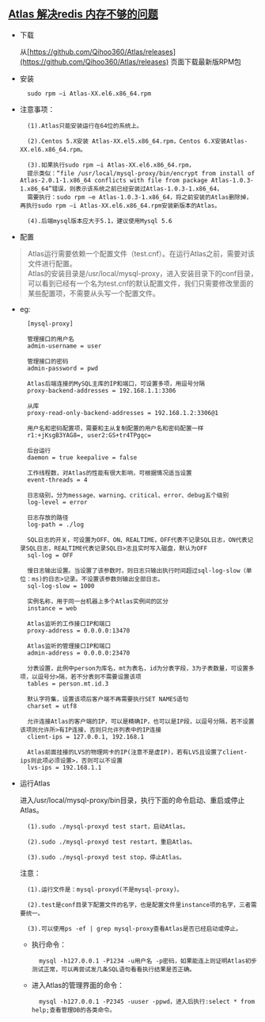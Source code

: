 ## [Atlas 解决redis 内存不够的问题](https://github.com/Qihoo360/Atlas/blob/master/README_ZH.md)

- 下载

	从[https://github.com/Qihoo360/Atlas/releases](https://github.com/Qihoo360/Atlas/releases) 页面下载最新版RPM包
	
- 安装

		sudo rpm –i Atlas-XX.el6.x86_64.rpm

- 注意事项：

		(1).Atlas只能安装运行在64位的系统上。
		
		(2).Centos 5.X安装 Atlas-XX.el5.x86_64.rpm，Centos 6.X安装Atlas-XX.el6.x86_64.rpm。
		
		(3).如果执行sudo rpm –i Atlas-XX.el6.x86_64.rpm，
		提示类似：“file /usr/local/mysql-proxy/bin/encrypt from install of Atlas-2.0.1-1.x86_64 conflicts with file from package Atlas-1.0.3-1.x86_64”错误，则表示该系统之前已经安装过Atlas-1.0.3-1.x86_64，
		需要执行：sudo rpm –e Atlas-1.0.3-1.x86_64，将之前安装的Atlas删除掉，再执行sudo rpm –i Atlas-XX.el6.x86_64.rpm安装新版本的Atlas。
		
		(4).后端mysql版本应大于5.1，建议使用Mysql 5.6
		
- 配置

>Atlas运行需要依赖一个配置文件（test.cnf）。在运行Atlas之前，需要对该文件进行配置。<br/>
>Atlas的安装目录是/usr/local/mysql-proxy，进入安装目录下的conf目录，可以看到已经有一个名为test.cnf的默认配置文件，我们只需要修改里面的某些配置项，不需要从头写一个配置文件。


- eg:

		[mysql-proxy]
		
		管理接口的用户名
		admin-username = user
		
		管理接口的密码
		admin-password = pwd
		
		Atlas后端连接的MySQL主库的IP和端口，可设置多项，用逗号分隔
		proxy-backend-addresses = 192.168.1.1:3306
		
		从库
		proxy-read-only-backend-addresses = 192.168.1.2:3306@1
		
		用户名和密码配置项，需要和主从复制配置的用户名和密码配置一样
		r1:+jKsgB3YAG8=, user2:GS+tr4TPgqc=
		
		后台运行
		daemon = true keepalive = false
		
		工作线程数，对Atlas的性能有很大影响，可根据情况适当设置
		event-threads = 4
		
		日志级别，分为message、warning、critical、error、debug五个级别
		log-level = error
		
		日志存放的路径
		log-path = ./log
		
		SQL日志的开关，可设置为OFF、ON、REALTIME，OFF代表不记录SQL日志，ON代表记录SQL日志，REALTIME代表记录SQL日>志且实时写入磁盘，默认为OFF
		sql-log = OFF
		
		慢日志输出设置。当设置了该参数时，则日志只输出执行时间超过sql-log-slow（单位：ms)的日志>记录。不设置该参数则输出全部日志。
		sql-log-slow = 1000
		
		实例名称，用于同一台机器上多个Atlas实例间的区分
		instance = web
		
		Atlas监听的工作接口IP和端口
		proxy-address = 0.0.0.0:13470
		
		Atlas监听的管理接口IP和端口
		admin-address = 0.0.0.0:23470
		
		分表设置，此例中person为库名，mt为表名，id为分表字段，3为子表数量，可设置多项，以逗号分>隔，若不分表则不需要设置该项
		tables = person.mt.id.3
		
		默认字符集，设置该项后客户端不再需要执行SET NAMES语句
		charset = utf8
		
		允许连接Atlas的客户端的IP，可以是精确IP，也可以是IP段，以逗号分隔，若不设置该项则允许所>有IP连接，否则只允许列表中的IP连接
		client-ips = 127.0.0.1, 192.168.1
		
		Atlas前面挂接的LVS的物理网卡的IP(注意不是虚IP)，若有LVS且设置了client-ips则此项必须设置>，否则可以不设置
		lvs-ips = 192.168.1.1
		
- 运行Atlas

	进入/usr/local/mysql-proxy/bin目录，执行下面的命令启动、重启或停止Atlas。
		
		(1).sudo ./mysql-proxyd test start，启动Atlas。
		
		(2).sudo ./mysql-proxyd test restart，重启Atlas。
		
		(3).sudo ./mysql-proxyd test stop，停止Atlas。
		
	注意：
		
		(1).运行文件是：mysql-proxyd(不是mysql-proxy)。
		
		(2).test是conf目录下配置文件的名字，也是配置文件里instance项的名字，三者需要统一。
		
		(3).可以使用ps -ef | grep mysql-proxy查看Atlas是否已经启动或停止。
		
	- 执行命令：

			mysql -h127.0.0.1 -P1234 -u用户名 -p密码，如果能连上则证明Atlas初步测试正常，可以再尝试发几条SQL语句看看执行结果是否正确。
		
	- 进入Atlas的管理界面的命令：

			mysql -h127.0.0.1 -P2345 -uuser -ppwd，进入后执行:select * from help;查看管理DB的各类命令。
